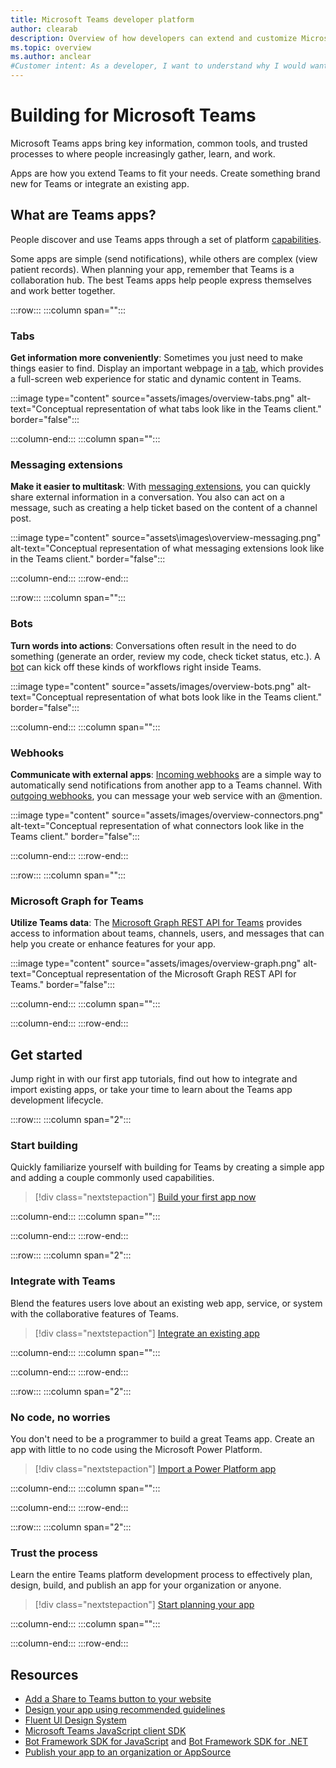 ```yaml
---
title: Microsoft Teams developer platform
author: clearab
description: Overview of how developers can extend and customize Microsoft Teams features using the Teams platform.
ms.topic: overview
ms.author: anclear
#Customer intent: As a developer, I want to understand why I would want to build a Teams app so that I can solve business problems.
---
```

# Building for Microsoft Teams

Microsoft Teams apps bring key information, common tools, and trusted processes to where people increasingly gather, learn, and work.

Apps are how you extend Teams to fit your needs. Create something brand new for Teams or integrate an existing app.

## What are Teams apps?

People discover and use Teams apps through a set of platform [capabilities](concepts/capabilities-overview.md).

Some apps are simple (send notifications), while others are complex (view patient records). When planning your app, remember that Teams is a collaboration hub. The best Teams apps help people express themselves and work better together.

:::row:::
   :::column span="":::

### Tabs

**Get information more conveniently**: Sometimes you just need to make things easier to find. Display an important webpage in a [tab](tabs/what-are-tabs.md), which provides a full-screen web experience for static and dynamic content in Teams.

:::image type="content" source="assets/images/overview-tabs.png" alt-text="Conceptual representation of what tabs look like in the Teams client." border="false":::

   :::column-end:::
   :::column span="":::

### Messaging extensions

**Make it easier to multitask**: With [messaging extensions](messaging-extensions/what-are-messaging-extensions.md), you can quickly share external information in a conversation. You also can act on a message, such as creating a help ticket based on the content of a channel post.

:::image type="content" source="assets\images\overview-messaging.png" alt-text="Conceptual representation of what messaging extensions look like in the Teams client." border="false":::

   :::column-end:::
:::row-end:::

:::row:::
   :::column span="":::

### Bots

**Turn words into actions**: Conversations often result in the need to do something (generate an order, review my code, check ticket status, etc.). A [bot](bots/what-are-bots.md) can kick off these kinds of workflows right inside Teams.

:::image type="content" source="assets/images/overview-bots.png" alt-text="Conceptual representation of what bots look like in the Teams client." border="false":::

   :::column-end:::
   :::column span="":::

### Webhooks

**Communicate with external apps**: [Incoming webhooks](webhooks-and-connectors/what-are-webhooks-and-connectors.md#incoming-webhooks) are a simple way to automatically send notifications from another app to a Teams channel. With [outgoing webhooks](webhooks-and-connectors/what-are-webhooks-and-connectors.md#outgoing-webhooks), you can message your web service with an @mention.

:::image type="content" source="assets/images/overview-connectors.png" alt-text="Conceptual representation of what connectors look like in the Teams client." border="false":::

   :::column-end:::
:::row-end:::

:::row:::
   :::column span="":::

### Microsoft Graph for Teams

**Utilize Teams data**: The [Microsoft Graph REST API for Teams](https://docs.microsoft.com/graph/teams-concept-overview) provides access to information about teams, channels, users, and messages that can help you create or enhance features for your app.

:::image type="content" source="assets/images/overview-graph.png" alt-text="Conceptual representation of the Microsoft Graph REST API for Teams." border="false":::

   :::column-end:::
   :::column span="":::

   :::column-end:::
:::row-end:::

## Get started

Jump right in with our first app tutorials, find out how to integrate and import existing apps, or take your time to learn about the Teams app development lifecycle.

:::row:::
   :::column span="2":::

### Start building

   Quickly familiarize yourself with building for Teams by creating a simple app and adding a couple commonly used capabilities.

   > [!div class="nextstepaction"]
   > [Build your first app now](build-your-first-app/building-real-world-app.md)

   :::column-end:::
   :::column span="":::

   :::column-end:::
:::row-end:::

:::row:::
   :::column span="2":::

### Integrate with Teams

   Blend the features users love about an existing web app, service, or system with the collaborative features of Teams.

   > [!div class="nextstepaction"]
   > [Integrate an existing app](samples/integrating-web-apps.md)

   :::column-end:::
   :::column span="":::

   :::column-end:::
:::row-end:::

:::row:::
   :::column span="2":::

### No code, no worries

   You don't need to be a programmer to build a great Teams app. Create an app with little to no code using the Microsoft Power Platform.

   > [!div class="nextstepaction"]
   > [Import a Power Platform app](samples/importing-custom-microsoft-apps.md)

   :::column-end:::
   :::column span="":::

   :::column-end:::
:::row-end:::

:::row:::
   :::column span="2":::

### Trust the process

   Learn the entire Teams platform development process to effectively plan, design, build, and publish an app for your organization or anyone.

   > [!div class="nextstepaction"]
   > [Start planning your app](concepts/extensibility-points.md)

   :::column-end:::
   :::column span="":::

   :::column-end:::
:::row-end:::

## Resources

* [Add a Share to Teams button to your website](concepts/build-and-test/share-to-teams.md)
* [Design your app using recommended guidelines](designing-your-app/designing-overview.md)
* [Fluent UI Design System](https://fluentsite.z22.web.core.windows.net/)
* [Microsoft Teams JavaScript client SDK](https://docs.microsoft.com/javascript/api/@microsoft/teams-js/?view=msteams-client-js-latest)
* [Bot Framework SDK for JavaScript](https://github.com/Microsoft/botbuilder-js) and [Bot Framework SDK for .NET](https://github.com/Microsoft/botbuilder-dotnet/)
* [Publish your app to an organization or AppSource](concepts/deploy-and-publish/overview.md)
